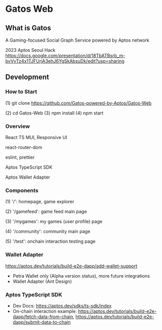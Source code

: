 # Gatos Web

## What is Gatos

A Gaming-focused Social Graph Service powered by Aptos network </p>
2023 Aptos Seoul Hack
https://docs.google.com/presentation/d/18TbATBsrb_m-bvVyTz4x1TJFUrjA3ehJ6YgSkAbsuDk/edit?usp=sharing

## Development

### How to Start

(1) git clone https://github.com/Gatos-powered-by-Aptos/Gatos-Web </p>
(2) cd Gatos-Web
(3) npm install
(4) npm start

### Overview

React TS MUI, Responsive UI </p>
react-router-dom </p>
eslint, prettier </p>
Aptos TypeScript SDK </p>
Aptos Wallet Adapter </p>

### Components

(1) '/': homepage, game explorer </p>
(2) '/gamefeed': game feed main page </p>
(3) '/mygames': my games (user profile) page </p>
(4) '/community': community main page </p>
(5) '/test': onchain interaction testing page </p>

### Wallet Adapter

https://aptos.dev/tutorials/build-e2e-dapp/add-wallet-support

- Petra Wallet only (Alpha version status), more future integrations
- Wallet Adapter (Ant Design)

### Aptos TypeScript SDK

- Dev Docs: https://aptos.dev/sdks/ts-sdk/index
- On-chain interaction example: https://aptos.dev/tutorials/build-e2e-dapp/fetch-data-from-chain, https://aptos.dev/tutorials/build-e2e-dapp/submit-data-to-chain
